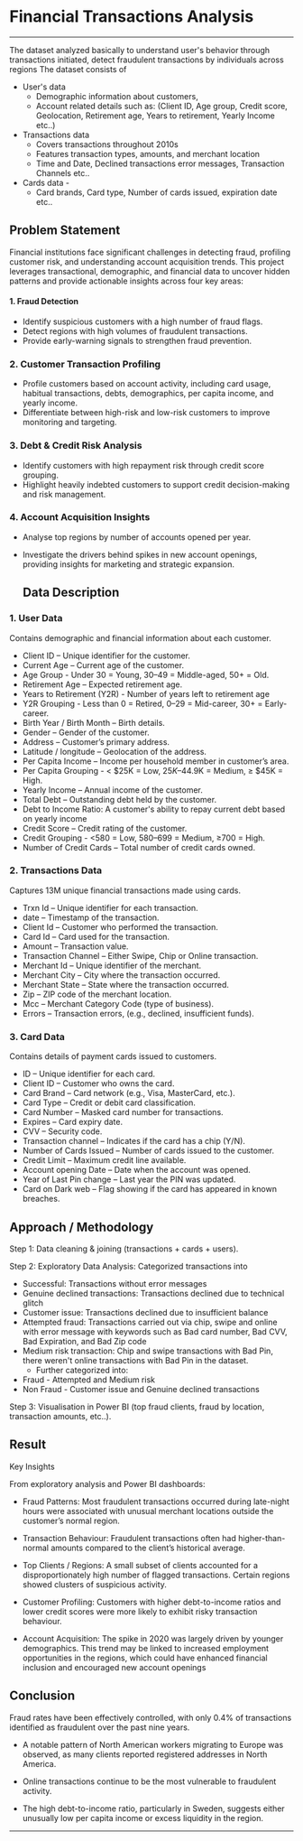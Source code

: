 # Financial Transactions Analysis
---
The dataset analyzed basically to understand user's behavior through transactions initiated, detect fraudulent transactions by individuals across regions
The dataset consists of

 - User's data 
   - Demographic information about customers, 
   - Account related details such as: (Client ID, Age group, Credit score, Geolocation, Retirement age, Years to retirement, Yearly Income etc..)
- Transactions data
   - Covers transactions throughout 2010s
   - Features transaction types, amounts, and merchant location
   - Time and Date, Declined transactions error messages, Transaction Channels etc..
 - Cards data -
   - Card brands, Card type, Number of cards issued, expiration date etc..

## Problem Statement
Financial institutions face significant challenges in detecting fraud, profiling customer risk, and understanding account acquisition trends. This project leverages transactional, demographic, and financial data to uncover hidden patterns and provide actionable insights across four key areas:

#### 1. Fraud Detection

- Identify suspicious customers with a high number of fraud flags.
- Detect regions with high volumes of fraudulent transactions.
- Provide early-warning signals to strengthen fraud prevention.

### 2. Customer Transaction Profiling

- Profile customers based on account activity, including card usage, habitual transactions, debts, demographics, per capita income, and yearly income.
- Differentiate between high-risk and low-risk customers to improve monitoring and targeting.

### 3. Debt & Credit Risk Analysis

- Identify customers with high repayment risk through credit score grouping.
- Highlight heavily indebted customers to support credit decision-making and risk management.

### 4. Account Acquisition Insights

- Analyse top regions by number of accounts opened per year.
- Investigate the drivers behind spikes in new account openings, providing insights for marketing and strategic expansion.

  ## Data Description 
### 1. User Data
Contains demographic and financial information about each customer.
- Client ID – Unique identifier for the customer.
- Current Age – Current age of the customer.
- Age Group - Under 30 = Young, 30–49 = Middle-aged, 50+ = Old.
- Retirement Age – Expected retirement age.
- Years to Retirement (Y2R) - Number of years left to retirement age
- Y2R Grouping - Less than 0 = Retired, 0–29 = Mid-career, 30+ = Early-career.
- Birth Year / Birth Month – Birth details.
- Gender – Gender of the customer.
- Address – Customer’s primary address.
- Latitude / longitude – Geolocation of the address.
- Per Capita Income – Income per household member in customer’s area.
- Per Capita Grouping - < $25K = Low, $25K–$44.9K = Medium, ≥ $45K = High.
- Yearly Income – Annual income of the customer.
- Total Debt – Outstanding debt held by the customer.
- Debt to Income Ratio: A customer's ability to repay current debt based on yearly income
- Credit Score – Credit rating of the customer.
- Credit Grouping - <580 = Low, 580–699 = Medium, ≥700 = High.
- Number of Credit Cards – Total number of credit cards owned.

### 2. Transactions Data
Captures 13M unique financial transactions made using cards.
- Trxn Id – Unique identifier for each transaction.
- date – Timestamp of the transaction.
- Client Id – Customer who performed the transaction.
- Card Id – Card used for the transaction.
- Amount – Transaction value.
- Transaction Channel – Either Swipe, Chip or Online transaction.
- Merchant Id – Unique identifier of the merchant.
- Merchant City – City where the transaction occurred.
- Merchant State – State where the transaction occurred.
- Zip – ZIP code of the merchant location.
- Mcc – Merchant Category Code (type of business).
- Errors – Transaction errors, (e.g., declined, insufficient funds).

### 3. Card Data
Contains details of payment cards issued to customers.
- ID – Unique identifier for each card.
- Client ID – Customer who owns the card.
- Card Brand – Card network (e.g., Visa, MasterCard, etc.).
- Card Type – Credit or debit card classification.
- Card Number – Masked card number for transactions.
- Expires – Card expiry date.
- CVV – Security code.
- Transaction channel – Indicates if the card has a chip (Y/N).
- Number of Cards Issued – Number of cards issued to the customer.
- Credit Limit – Maximum credit line available.
- Account opening Date – Date when the account was opened.
- Year of Last Pin change – Last year the PIN was updated.
- Card on Dark web – Flag showing if the card has appeared in known breaches.

## Approach / Methodology

Step 1: Data cleaning & joining (transactions + cards + users).

Step 2: Exploratory Data Analysis: Categorized transactions into 
  -  Successful: Transactions without error messages
  -  Genuine declined transactions: Transactions declined due to technical glitch
  -  Customer issue: Transactions declined due to insufficient balance
  -  Attempted fraud: Transactions carried out via chip, swipe and online with error message with keywords such as Bad card number, Bad CVV, Bad Expiration, and Bad Zip code
  -  Medium risk transaction: Chip and swipe transactions with Bad Pin, there weren't online transactions with Bad Pin in the dataset.
     -   Further categorized into:
  -  Fraud - Attempted and Medium risk
  -  Non Fraud - Customer issue and Genuine declined transactions

Step 3: Visualisation in Power BI (top fraud clients, fraud by location, transaction amounts, etc..).


## Result
Key Insights

From exploratory analysis and Power BI dashboards:

- Fraud Patterns: Most fraudulent transactions occurred during late-night hours were associated with unusual merchant locations outside the customer’s normal region.

- Transaction Behaviour: Fraudulent transactions often had higher-than-normal amounts compared to the client’s historical average.

- Top Clients / Regions: A small subset of clients accounted for a disproportionately high number of flagged transactions. Certain regions showed clusters of suspicious activity.

- Customer Profiling: Customers with higher debt-to-income ratios and lower credit scores were more likely to exhibit risky transaction behaviour.

- Account Acquisition: The spike in 2020 was largely driven by younger demographics. This trend may be linked to increased employment opportunities in the regions, which could have enhanced financial inclusion and encouraged new account openings

## Conclusion
Fraud rates have been effectively controlled, with only 0.4% of transactions identified as fraudulent over the past nine years.

- A notable pattern of North American workers migrating to Europe was observed, as many clients reported registered addresses in North America.

- Online transactions continue to be the most vulnerable to fraudulent activity.

- The high debt-to-income ratio, particularly in Sweden, suggests either unusually low per capita income or excess liquidity in the region.

---

